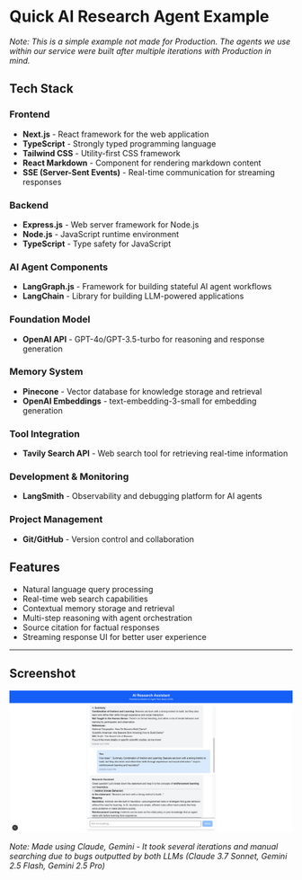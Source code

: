 # Quick AI Research Agent Example

_Note: This is a simple example not made for Production. The agents we use within our service were built after multiple iterations with Production in mind._

## Tech Stack

### Frontend

- **Next.js** - React framework for the web application
- **TypeScript** - Strongly typed programming language
- **Tailwind CSS** - Utility-first CSS framework
- **React Markdown** - Component for rendering markdown content
- **SSE (Server-Sent Events)** - Real-time communication for streaming responses

### Backend

- **Express.js** - Web server framework for Node.js
- **Node.js** - JavaScript runtime environment
- **TypeScript** - Type safety for JavaScript

### AI Agent Components

- **LangGraph.js** - Framework for building stateful AI agent workflows
- **LangChain** - Library for building LLM-powered applications

### Foundation Model

- **OpenAI API** - GPT-4o/GPT-3.5-turbo for reasoning and response generation

### Memory System

- **Pinecone** - Vector database for knowledge storage and retrieval
- **OpenAI Embeddings** - text-embedding-3-small for embedding generation

### Tool Integration

- **Tavily Search API** - Web search tool for retrieving real-time information

### Development & Monitoring

- **LangSmith** - Observability and debugging platform for AI agents

### Project Management

- **Git/GitHub** - Version control and collaboration

## Features

- Natural language query processing
- Real-time web search capabilities
- Contextual memory storage and retrieval
- Multi-step reasoning with agent orchestration
- Source citation for factual responses
- Streaming response UI for better user experience

---

## Screenshot

![Screenshot](screenshot.png)

_Note: Made using Claude, Gemini - It took several iterations and manual searching due to bugs outputted by both LLMs (Claude 3.7 Sonnet, Gemini 2.5 Flash, Gemini 2.5 Pro)_
